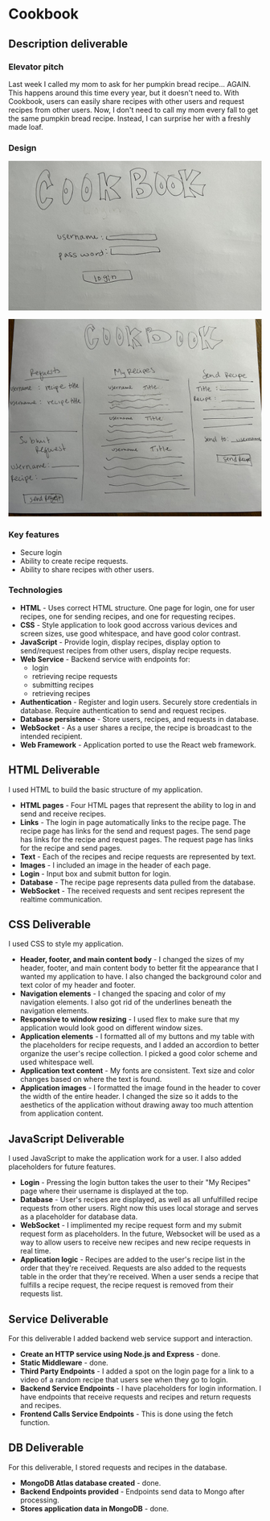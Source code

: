 # Cookbook
## Description deliverable
### Elevator pitch
Last week I called my mom to ask for her pumpkin bread recipe... AGAIN. This happens around this time every year, but it doesn't need to. With Cookbook, users can easily share recipes with other users and request recipes from other users. Now, I don't need to call my mom every fall to get the same pumpkin bread recipe. Instead, I can surprise her with a freshly made loaf.
### Design
![User login page for the Cookbook application.](Cookbook_login.jpg)



![User homepage for the Cookbook application.](Cookbook.jpg)


### Key features
- Secure login
- Ability to create recipe requests.
- Ability to share recipes with other users.
### Technologies
- **HTML** - Uses correct HTML structure. One page for login, one for user recipes, one for sending recipes, and one for requesting recipes.
- **CSS** - Style application to look good accross various devices and screen sizes, use good whitespace, and have good color contrast.
- **JavaScript** - Provide login, display recipes, display option to send/request recipes from other users, display recipe requests. 
- **Web Service** - Backend service with endpoints for:
   - login
   - retrieving recipe requests
   - submitting recipes
   - retrieving recipes
- **Authentication** - Register and login users. Securely store credentials in database. Require authentication to send and request recipes.
- **Database persistence** - Store users, recipes, and requests in database.
- **WebSocket** - As a user shares a recipe, the recipe is broadcast to the intended recipient.
- **Web Framework** - Application ported to use the React web framework.

## HTML Deliverable

I used HTML to build the basic structure of my application.

- **HTML pages** - Four HTML pages that represent the ability to log in and send and receive recipes.
- **Links** - The login in page automatically links to the recipe page. The recipe page has links for the send and request pages. The send page has links for the recipe and request pages. The request page has links for the recipe and send pages.
- **Text** - Each of the recipes and recipe requests are represented by text.
- **Images** - I included an image in the header of each page.
- **Login** - Input box and submit button for login.
- **Database** - The recipe page represents data pulled from the database.
- **WebSocket** - The received requests and sent recipes represent the realtime communication.

## CSS Deliverable

I used CSS to style my application.

- **Header, footer, and main content body** - I changed the sizes of my header, footer, and main content body to better fit the appearance that I wanted my application to have. I also changed the background color and text color of my header and footer.
- **Navigation elements** - I changed the spacing and color of my navigation elements. I also got rid of the underlines beneath the navigation elements.
- **Responsive to window resizing** - I used flex to make sure that my application would look good on different window sizes.
- **Application elements** - I formatted all of my buttons and my table with the placeholders for recipe requests, and I added an accordion to better organize the user's recipe collection. I picked a good color scheme and used whitespace well.
- **Application text content** - My fonts are consistent. Text size and color changes based on where the text is found.
- **Application images** - I formatted the image found in the header to cover the width of the entire header. I changed the size so it adds to the aesthetics of the application without drawing away too much attention from application content.

## JavaScript Deliverable

I used JavaScript to make the application work for a user. I also added placeholders for future features.

- **Login** - Pressing the login button takes the user to their "My Recipes" page where their username is displayed at the top.
- **Database** - User's recipes are displayed, as well as all unfulfilled recipe requests from other users. Right now this uses local storage and serves as a placeholder for database data.
- **WebSocket** - I implimented my recipe request form and my submit request form as placeholders. In the future, Websocket will be used as a way to allow users to receive new recipes and new recipe requests in real time.
- **Application logic** - Recipes are added to the user's recipe list in the order that they're received. Requests are also added to the requests table in the order that they're received. When a user sends a recipe that fulfills a recipe request, the recipe request is removed from their requests list.

## Service Deliverable

For this deliverable I added backend web service support and interaction.

- **Create an HTTP service using Node.js and Express** - done.
- **Static Middleware** - done.
- **Third Party Endpoints** - I added a spot on the login page for a link to a video of a random recipe that users see when they go to login.
- **Backend Service Endpoints** - I have placeholders for login information. I have endpoints that receive requests and recipes and return requests and recipes.
- **Frontend Calls Service Endpoints** - This is done using the fetch function.

## DB Deliverable

For this deliverable, I stored requests and recipes in the database.

- **MongoDB Atlas database created** - done.
- **Backend Endpoints provided** - Endpoints send data to Mongo after processing.
- **Stores application data in MongoDB** - done.
